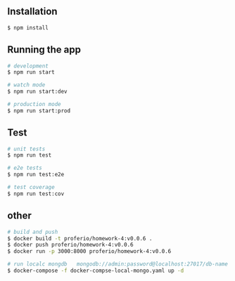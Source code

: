 ## Installation

```bash
$ npm install
```

## Running the app

```bash
# development
$ npm run start

# watch mode
$ npm run start:dev

# production mode
$ npm run start:prod
```

## Test

```bash
# unit tests
$ npm run test

# e2e tests
$ npm run test:e2e

# test coverage
$ npm run test:cov
```

## other

```bash
# build and push
$ docker build -t proferio/homework-4:v0.0.6 .
$ docker push proferio/homework-4:v0.0.6
$ docker run -p 3000:8000 proferio/homework-4:v0.0.6

# run localc mongdb   mongodb://admin:password@localhost:27017/db-name
$ docker-compose -f docker-compse-local-mongo.yaml up -d
```
